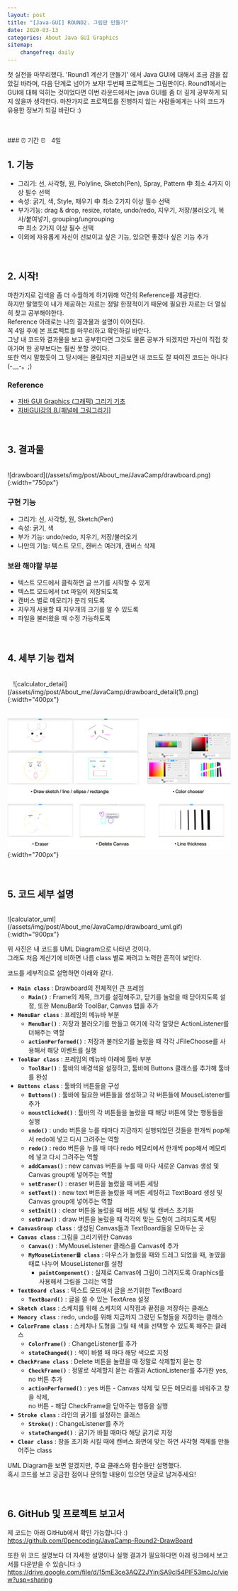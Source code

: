 ```yaml
---
layout: post
title: "[Java-GUI] ROUND2. 그림판 만들기"
date: 2020-03-13
categories: About Java GUI Graphics
sitemap:
    changefreq: daily
---
```


첫 실전을 마무리했다. 'Round1 계산기 만들기' 에서 Java GUI에 대해서 조금 감을 잡았길 바라며, 다음 단계로 넘어가 보자! 두번째 프로젝트는 그림판이다. Round1에서는 GUI에 대해 익히는 것이었다면 이번 라운드에서는 java GUI를 좀 더 깊게 공부하게 되지 않을까 생각한다. 마찬가지로 프로젝트를 진행하지 않는 사람들에게는 나의 코드가 유용한 정보가 되길 바란다 :)  
<br/>

<br/>
### ⏰ 기간 ⏰ㅤ4일
<br/>

## 1. 기능
* 그리기: 선, 사각형, 원, Polyline, Sketch(Pen), Spray, Pattern 中 최소 4가지 이상 필수 선택
* 속성: 굵기, 색, Style, 채우기 中 최소 2가지 이상 필수 선택
* 부가기능: drag & drop, resize, rotate, undo/redo, 지우기, 저장/불러오기, 복사/붙여넣기, grouping/ungrouping  
中 최소 2가지 이상 필수 선택
* 이외에 자유롭게 자신이 선보이고 싶은 기능, 있으면 좋겠다 싶은 기능 추가
<br/><br/><br/>

## 2. 시작!
마찬가지로 검색을 좀 더 수월하게 하기위해 약간의 Reference를 제공한다.  
하지만 말했듯이 내가 제공하는 자료는 정말 한정적이기 때문에 필요한 자료는 더 열심히 찾고 공부해야한다.  
Reference 아래로는 나의 결과물과 설명이 이어진다.  
꼭 4일 후에 본 프로젝트를 마무리하고 확인하길 바란다.  
그냥 내 코드와 결과물을 보고 공부한다면 그것도 물론 공부가 되겠지만 자신이 직접 찾아가며 한 공부보다는 훨씬 못할 것이다.  
또한 역시 말했듯이 그 당시에는 몰랐지만 지금보면 내 코드도 잘 짜여진 코드는 아니다 (-﹏-。;)  

### Reference
- [자바 GUI Graphics (그래픽) 그리기 기초](https://aiden1004.tistory.com/entry/%EC%9E%90%EB%B0%94-GUI-%EA%B7%B8%EB%9E%98%ED%94%BD-%EA%B7%B8%EB%A6%AC%EA%B8%B0-%EA%B8%B0%EC%B4%88)
- [자바GUI강의 8.[패널에 그림그리기]](https://blog.naver.com/khk6435/50112360444)
<br/><br/><br/>

## 3. 결과물
<br/>
![drawboard](/assets/img/post/About_me/JavaCamp/drawboard.png){:width="750px"}  

### 구현 기능
- 그리기: 선, 사각형, 원, Sketch(Pen)
- 속성: 굵기, 색
- 부가 기능: undo/redo, 지우기, 저장/불러오기
- 나만의 기능: 텍스트 모드, 캔버스 여러개, 캔버스 삭제

### 보완 해야할 부분
- 텍스트 모드에서 클릭하면 글 쓰기를 시작할 수 있게
- 텍스트 모드에서 txt 파일이 저장되도록
- 캔버스 별로 메모리가 분리 되도록
- 지우개 사용할 때 지우개의 크기를 알 수 있도록
- 파일을 불러왔을 때 수정 가능하도록
<br/><br/><br/>

## 4. 세부 기능 캡쳐
<br/>
ㅤ![calculator_detail](/assets/img/post/About_me/JavaCamp/drawboard_detail(1).png){:width="400px"}  

ㅤ![calculator_detail](/assets/img/post/About_me/JavaCamp/drawboard_detail(2).png){:width="700px"}
<br/><br/><br/>

## 5. 코드 세부 설명
<br/>
![calculator_uml](/assets/img/post/About_me/JavaCamp/drawboard_uml.gif){:width="900px"}  

위 사진은 내 코드를 UML Diagram으로 나타낸 것이다.  
그래도 처음 계산기에 비하면 나름 class 별로 짜려고 노력한 흔적이 보인다.  

코드를 세부적으로 설명하면 아래와 같다.
- **`Main class`** : Drawboard의 전체적인 큰 프레임
    - **`Main()`** : Frame의 제목, 크기를 설정해주고, 닫기를 눌렀을 때 닫아지도록 설정, 또한 MenuBar와 ToolBar, Canvas 탭을 추가
- **`MenuBar class`** : 프레임의 메뉴바 부분
    - **`MenuBar()`** : 저장과 불러오기를 만들고 여기에 각각 알맞은 ActionListener를 더해주는 역할
    - **`actionPerformed()`** : 저장과 불러오기를 눌렀을 때 각각 JFileChoose를 사용해서 해당 이벤트를 실행
- **`ToolBar class`** : 프레임의 메뉴바 아래에 툴바 부분
    - **`ToolBar()`** : 툴바의 배경색을 설정하고, 툴바에 Buttons 클래스를 추가해 툴바를 완성
- **`Buttons class`** : 툴바의 버튼들을 구성
    - **`Buttons()`** : 툴바에 필요한 버튼들을 생성하고 각 버튼들에 MouseListener를 추가
    - **`moustClicked()`** : 툴바의 각 버튼들을 눌렀을 때 해당 버튼에 맞는 행동들을 실행
    - **`undo()`** : undo 버튼을 누를 때마다 지금까지 실행되었던 것들을 한개씩 pop해서 redo에 넣고 다시 그려주는 역할
    - **`redo()`** : redo 버튼을 누를 때 마다 redo 메모리에서 한개씩 pop해서 메모리에 넣고 다시 그려주는 역할
    - **`addCanvas()`** : new canvas 버튼을 누를 때 마다 새로운 Canvas 생성 및 Canvas group에 넣어주는 역할
    - **`setEraser()`** : eraser 버튼을 눌렀을 때 버튼 세팅
    - **`setText()`** : new text 버튼을 눌렀을 때 버튼 세팅하고 TextBoard 생성 및 Canvas group에 넣어주는 역할
    - **`setInit()`** : clear 버튼을 눌렀을 때 버튼 세팅 및 캔버스 초기화
    - **`setDraw()`** : draw 버튼을 눌렀을 때 각각의 맞는 도형이 그려지도록 세팅
- **`CanvasGroup class`** : 생성된 Canvas들과 TextBoard들을 모아두는 곳
- **`Canvas class`** : 그림을 그리기위한 Canvas
    - **`Canvas()`** : MyMouseListener 클래스를 Canvas에 추가
    - **`MyMouseListener를 class`** : 마우스가 눌렸을 때와 드레그 되었을 때, 놓였을 때로 나누어 MouseListener를 설정
        - **`paintComponent()`** : 실제로 Canvas에 그림이 그려지도록 Graphics를 사용해서 그림을 그리는 역할
- **`TextBoard class`** : 텍스트 모드에서 글을 쓰기위한 TextBoard
    - **`TextBoard()`** : 글을 쓸 수 있는 TextArea 설정
- **`Sketch class`** : 스케치를 위해 스케치의 시작점과 끝점을 저장하는 클래스
- **`Memory class`** : redo, undo를 위해 지금까지 그렸던 도형들을 저장하는 클래스
- **`ColorFrame class`** : 스케치나 도형을 그릴 때 색을 선택할 수 있도록 해주는 클래스
    - **`ColorFrame()`** : ChangeListener를 추가
    - **`stateChanged()`** : 색이 바뀔 때 마다 해당 색으로 지정
- **`CheckFrame class`** : Delete 버튼을 눌렀을 때 정말로 삭제할지 묻는 창
    - **`CheckFrame()`** : 정말로 삭제할지 묻는 라벨과 ActionListener를 추가한 yes, no 버튼 추가
    - **`actionPerformed()`** : yes 버튼 - Canvas 삭제 및 모든 메모리를 비워주고 창을 삭제,  
    no 버튼 - 해당 CheckFrame을 닫아주는 행동을 실행
- **`Stroke class`** : 라인의 굵기를 설정하는 클래스
    - **`Stroke()`** : ChangeListener를 추가
    - **`stateChanged()`** : 굵기가 바뀔 때마다 해당 굵기로 지정
- **`Clear class`** : 창을 초기화 시킬 때에 캔버스 화면에 맞는 하연 사각형 객체를 만들어주는 class

UML Diagram을 보면 알겠지만, 주요 클래스와 함수들만 설명했다.  
혹시 코드를 보고 궁금한 점이나 문의할 내용이 있으면 댓글로 남겨주세요!
<br/><br/><br/>

## 6. GitHub 및 프로젝트 보고서
제 코드는 아래 GitHub에서 확인 가능합니다 :)  
<https://github.com/0pencoding/JavaCamp-Round2-DrawBoard>

또한 위 코드 설명보다 더 자세한 설명이나 실행 결과가 필요하다면 아래 링크에서 보고서를 다운받을 수 있습니다 :)  
<https://drive.google.com/file/d/15mE3ce3AQZ2JYinjSA9cl54PlF53mcJc/view?usp=sharing>
<br/><br/><br/>

<!-- ## [[Round 3] 데이터 베이스 구현 ➜ ](abc)
{: style="text-align: right;"}
<br/> -->